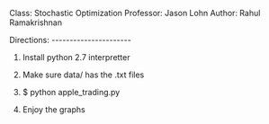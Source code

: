 Class: Stochastic Optimization
Professor: Jason Lohn
Author: Rahul Ramakrishnan

Directions: ----------------------
1. Install python 2.7 interpretter

2. Make sure data/ has the .txt files

3. $ python apple_trading.py

4. Enjoy the graphs

